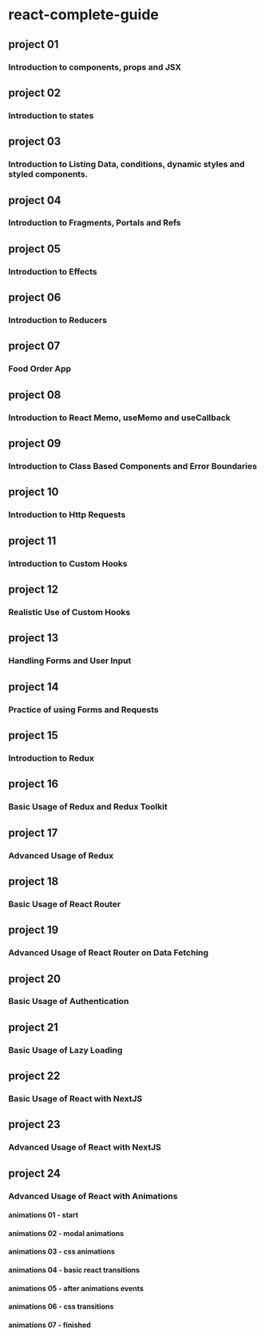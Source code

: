 # react-complete-guide

## project 01

### Introduction to components, props and JSX

## project 02

### Introduction to states

## project 03

### Introduction to Listing Data, conditions, dynamic styles and styled components.

## project 04

### Introduction to Fragments, Portals and Refs

## project 05

### Introduction to Effects

## project 06

### Introduction to Reducers

## project 07

### Food Order App

## project 08

### Introduction to React Memo, useMemo and useCallback

## project 09

### Introduction to Class Based Components and Error Boundaries

## project 10

### Introduction to Http Requests

## project 11

### Introduction to Custom Hooks

## project 12

### Realistic Use of Custom Hooks

## project 13

### Handling Forms and User Input

## project 14

### Practice of using Forms and Requests

## project 15

### Introduction to Redux

## project 16

### Basic Usage of Redux and Redux Toolkit

## project 17

### Advanced Usage of Redux

## project 18

### Basic Usage of React Router

## project 19

### Advanced Usage of React Router on Data Fetching

## project 20

### Basic Usage of Authentication

## project 21

### Basic Usage of Lazy Loading

## project 22

### Basic Usage of React with NextJS

## project 23

### Advanced Usage of React with NextJS

## project 24

### Advanced Usage of React with Animations

#### animations 01 - start

#### animations 02 - modal animations

#### animations 03 - css animations

#### animations 04 - basic react transitions

#### animations 05 - after animations events

#### animations 06 - css transitions

#### animations 07 - finished

